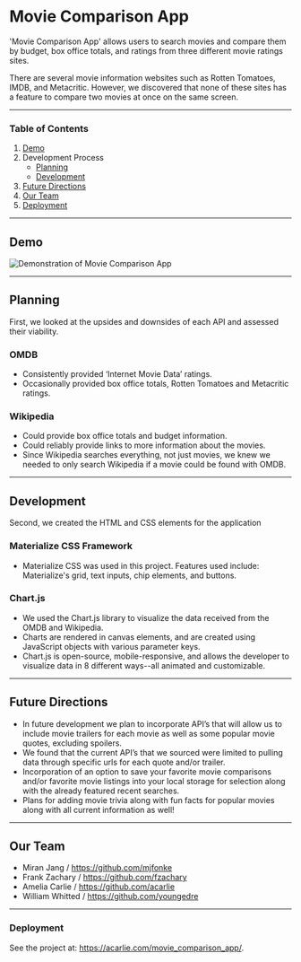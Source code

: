 # Movie Comparison App

'Movie Comparison App' allows users to search movies and compare them by budget, box office totals, and ratings from three different movie ratings sites.

There are several movie information websites such as Rotten Tomatoes, IMDB, and Metacritic. However, we discovered that none of these sites has a feature to compare two movies at once on the same screen. 

---
### Table of Contents
1. [Demo](#Demo)
2. Development Process
    - [Planning](#Planning)
    - [Development](#Development)
3. [Future Directions](#Future-Directions)
4. [Our Team](#Our-Team)
5. [Deployment](#Deployment)

---
## Demo
![Demonstration of Movie Comparison App](Demo.gif)

---
## Planning
First, we looked at the upsides and downsides of each API and assessed their viability.

### OMDB
- Consistently provided ‘Internet Movie Data’ ratings.
- Occasionally provided box office totals, Rotten Tomatoes and Metacritic ratings.

### Wikipedia
- Could provide box office totals and budget information.
- Could reliably provide links to more information about the movies.
- Since Wikipedia searches everything, not just movies, we knew we needed to only search Wikipedia if a movie could be found with OMDB.

---
## Development
Second, we created the HTML and CSS elements for the application

### Materialize CSS Framework
- Materialize CSS was used in this project. Features used include: Materialize's grid, text inputs, chip elements, and buttons.

### Chart.js
- We used the Chart.js library to visualize the data received from the OMDB and Wikipedia.
- Charts are rendered in canvas elements, and are created using JavaScript objects with various parameter keys.
- Chart.js is open-source, mobile-responsive, and allows the developer to visualize data in 8 different ways--all animated and customizable.

---
## Future Directions
- In future development we plan to incorporate API’s that will allow us to include movie trailers for each movie  as well as some popular movie quotes, excluding spoilers. 
- We found that the current API’s that we sourced were limited to pulling data through specific urls for each quote and/or trailer.
- Incorporation of an option to save your favorite movie comparisons and/or favorite movie listings into your local storage for selection along with the already featured recent searches.
- Plans for adding movie trivia along with fun facts for popular movies along with all current information as well!

---
## Our Team
- Miran Jang / https://github.com/mjfonke
- Frank Zachary / https://github.com/fzachary
- Amelia Carlie / https://github.com/acarlie
- William Whitted / https://github.com/youngedre

---
### Deployment
See the project at: https://acarlie.com/movie_comparison_app/.